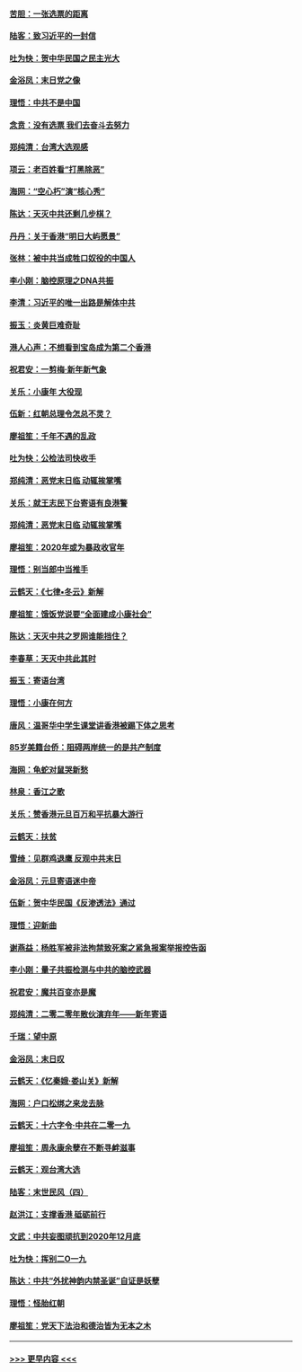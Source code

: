#### [苦胆：一张选票的距离](../pages/nsc993/n11788914.md?t=01131201) 
#### [陆客：致习近平的一封信](../pages/nsc993/n11788867.md?t=01131201) 
#### [吐为快：贺中华民国之民主光大](../pages/nsc993/n11788618.md?t=01131201) 
#### [金浴凤：末日党之像](../pages/nsc993/n11787475.md?t=01131201) 
#### [理悟：中共不是中国](../pages/nsc993/n11787463.md?t=01131201) 
#### [念贲：没有选票  我们去奋斗去努力](../pages/nsc993/n11787398.md?t=01131201) 
#### [郑纯清：台湾大选观感](../pages/nsc993/n11786210.md?t=01131201) 
#### [项云：老百姓看“打黑除恶”](../pages/nsc993/n11785398.md?t=01131201) 
#### [海网：“空心朽”演“核心秀”](../pages/nsc993/n11783874.md?t=01131201) 
#### [陈达：天灭中共还剩几步棋？](../pages/nsc993/n11783719.md?t=01131201) 
#### [丹丹：关于香港“明日大屿愿景”](../pages/nsc993/n11783273.md?t=01131201) 
#### [张林：被中共当成牲口奴役的中国人](../pages/nsc993/n11782397.md?t=01131201) 
#### [李小刚：脑控原理之DNA共振](../pages/nsc993/n11780962.md?t=01131201) 
#### [李清：习近平的唯一出路是解体中共](../pages/nsc993/n11780866.md?t=01131201) 
#### [振玉：炎黄巨难奇耻](../pages/nsc993/n11779632.md?t=01131201) 
#### [港人心声：不想看到宝岛成为第二个香港](../pages/nsc993/n11778817.md?t=01131201) 
#### [祝君安：一剪梅‧新年新气象](../pages/nsc993/n11776340.md?t=01131201) 
#### [关乐：小康年 大役现](../pages/nsc993/n11774213.md?t=01131201) 
#### [伍新：红朝总理令怎总不灵？](../pages/nsc993/n11770813.md?t=01131201) 
#### [廖祖笙：千年不遇的乱政](../pages/nsc993/n11770373.md?t=01131201) 
#### [吐为快：公检法司快收手](../pages/nsc993/n11770359.md?t=01131201) 
#### [郑纯清：恶党末日临 动辄挨掌嘴](../pages/nsc993/n11769912.md?t=01131201) 
#### [关乐：就王志民下台寄语有良港警](../pages/nsc993/n11769903.md?t=01131201) 
#### [郑纯清：恶党末日临 动辄挨掌嘴](../pages/nsc993/n11769356.md?t=01131201) 
#### [廖祖笙：2020年或为暴政收官年](../pages/nsc993/n11768216.md?t=01131201) 
#### [理悟：别当郎中当推手](../pages/nsc993/n11768243.md?t=01131201) 
#### [云鹤天：《七律▪冬云》新解](../pages/nsc993/n11768204.md?t=01131201) 
#### [廖祖笙：饿饭党说要“全面建成小康社会”](../pages/nsc993/n11767482.md?t=01131201) 
#### [陈达：天灭中共之罗网谁能挡住？](../pages/nsc993/n11767465.md?t=01131201) 
#### [李春草：天灭中共此其时](../pages/nsc993/n11767452.md?t=01131201) 
#### [振玉：寄语台湾](../pages/nsc993/n11767432.md?t=01131201) 
#### [理悟：小康在何方](../pages/nsc993/n11767394.md?t=01131201) 
#### [唐风：温哥华中学生课堂讲香港被踢下体之思考](../pages/nsc993/n11766848.md?t=01131201) 
#### [85岁美籍台侨：阻碍两岸统一的是共产制度](../pages/nsc993/n11765043.md?t=01131201) 
#### [海网：龟蛇对鼠哭新愁](../pages/nsc993/n11764895.md?t=01131201) 
#### [林泉：香江之歌](../pages/nsc993/n11764415.md?t=01131201) 
#### [关乐：赞香港元旦百万和平抗暴大游行](../pages/nsc993/n11764382.md?t=01131201) 
#### [云鹤天：扶贫](../pages/nsc993/n11764245.md?t=01131201) 
#### [雪绮：见群鸡退鹰  反观中共末日](../pages/nsc993/n11762112.md?t=01131201) 
#### [金浴凤：元旦寄语迷中帝](../pages/nsc993/n11761788.md?t=01131201) 
#### [伍新：贺中华民国《反渗透法》通过](../pages/nsc993/n11761994.md?t=01131201) 
#### [理悟：迎新曲](../pages/nsc993/n11761152.md?t=01131201) 
#### [谢燕益：杨胜军被非法拘禁致死案之紧急报案举报控告函](../pages/nsc993/n11756134.md?t=01131201) 
#### [李小刚：量子共振检测与中共的脑控武器](../pages/nsc993/n11754518.md?t=01131201) 
#### [祝君安：魔共百变亦是魔](../pages/nsc993/n11754469.md?t=01131201) 
#### [郑纯清：二零二零年散伙演弃年——新年寄语](../pages/nsc993/n11754195.md?t=01131201) 
#### [千瑞：望中原](../pages/nsc993/n11754159.md?t=01131201) 
#### [金浴凤：末日叹](../pages/nsc993/n11752359.md?t=01131201) 
#### [云鹤天：《忆秦娥‧娄山关》新解](../pages/nsc993/n11752348.md?t=01131201) 
#### [海网：户口松绑之来龙去脉](../pages/nsc993/n11752328.md?t=01131201) 
#### [云鹤天：十六字令‧中共在二零一九](../pages/nsc993/n11752305.md?t=01131201) 
#### [廖祖笙：周永康余孽在不断寻衅滋事](../pages/nsc993/n11751013.md?t=01131201) 
#### [云鹤天：观台湾大选](../pages/nsc993/n11751007.md?t=01131201) 
#### [陆客：末世民风（四）](../pages/nsc993/n11749203.md?t=01131201) 
#### [赵洪江：支撑香港 砥砺前行](../pages/nsc993/n11748482.md?t=01131201) 
#### [文武：中共妄图顽抗到2020年12月底](../pages/nsc993/n11748446.md?t=01131201) 
#### [吐为快：挥别二O一九](../pages/nsc993/n11748411.md?t=01131201) 
#### [陈达：中共“外扰神韵内禁圣诞”自证是妖孽](../pages/nsc993/n11748226.md?t=01131201) 
#### [理悟：怪胎红朝](../pages/nsc993/n11748206.md?t=01131201) 
#### [廖祖笙：党天下法治和德治皆为无本之木](../pages/nsc993/n11748135.md?t=01131201) 

----
#### [ >>> 更早内容 <<< ](../indexes/nsc993-earlier.md)

